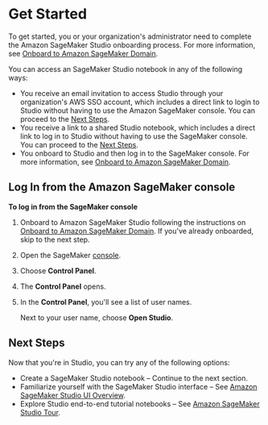 # Get Started<a name="notebooks-get-started"></a>

To get started, you or your organization's administrator need to complete the Amazon SageMaker Studio onboarding process\. For more information, see [Onboard to Amazon SageMaker Domain](gs-studio-onboard.md)\.

You can access an SageMaker Studio notebook in any of the following ways:
+ You receive an email invitation to access Studio through your organization's AWS SSO account, which includes a direct link to login to Studio without having to use the Amazon SageMaker console\. You can proceed to the [Next Steps](#notebooks-get-started-next-steps)\.
+ You receive a link to a shared Studio notebook, which includes a direct link to log in to Studio without having to use the SageMaker console\. You can proceed to the [Next Steps](#notebooks-get-started-next-steps)\. 
+ You onboard to Studio and then log in to the SageMaker console\. For more information, see [Onboard to Amazon SageMaker Domain](gs-studio-onboard.md)\.

## Log In from the Amazon SageMaker console<a name="notebooks-get-started-log-in"></a>

**To log in from the SageMaker console**

1. Onboard to Amazon SageMaker Studio following the instructions on [Onboard to Amazon SageMaker Domain](gs-studio-onboard.md)\. If you've already onboarded, skip to the next step\.

1. Open the SageMaker [console](https://console.aws.amazon.com/sagemaker/)\.

1. Choose **Control Panel**\.

1. The **Control Panel** opens\.

1. In the **Control Panel**, you'll see a list of user names\.

   Next to your user name, choose **Open Studio**\.

## Next Steps<a name="notebooks-get-started-next-steps"></a>

Now that you're in Studio, you can try any of the following options:
+ Create a SageMaker Studio notebook – Continue to the next section\.
+ Familiarize yourself with the SageMaker Studio interface – See [Amazon SageMaker Studio UI Overview](studio-ui.md)\.
+ Explore Studio end\-to\-end tutorial notebooks – See [Amazon SageMaker Studio Tour](gs-studio-end-to-end.md)\.